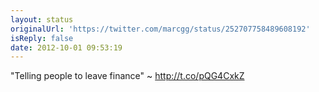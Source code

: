 ```yaml
---
layout: status
originalUrl: 'https://twitter.com/marcgg/status/252707758489608192'
isReply: false
date: 2012-10-01 09:53:19
---
```


"Telling people to leave finance" ~ http://t.co/pQG4CxkZ
